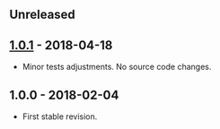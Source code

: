 ## Unreleased

## [1.0.1] - 2018-04-18
- Minor tests adjustments. No source code changes.

## 1.0.0 - 2018-02-04
- First stable revision.

[1.0.1]: https://github.com/themichaelhall/html-validator-plugin/compare/v1.0.0...v1.0.1